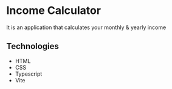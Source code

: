 # **Income Calculator**

It is an application that calculates your monthly & yearly income

## Technologies

- HTML
- CSS
- Typescript
- Vite
